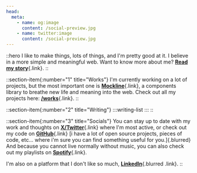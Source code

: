 ```yaml
---
head:
  meta:
    - name: og:image
      content: /social-preview.jpg
    - name: twitter:image
      content: /social-preview.jpg
---
```


::hero
I like to make things, lots of things, and I'm pretty good at it. I believe in a more simple and meaningful web.
Want to know more about me? [**Read my story**](/about){.link}.
::

::section-item{:number="1" title="Works"}
I'm currently working on a lot of projects, but the most important one is [**Mockline**](https://mockline.dev){.link}, a components library to breathe new life and meaning into the web.
Check out all my projects here: [**/works**](/works){.link}.
::

::section-item{:number="2" title="Writing"}
  :::writing-list
  :::
::

::section-item{:number="3" title="Socials"}
You can stay up to date with my work and thoughts on [**X/Twitter**](https://twitter.com/HugoRCD__){.link} where I'm most active,
or check out my code on [**GitHub**](https://github.com/HugoRCD){.link} [i have a lot of open source projects, pieces of code, etc... where i'm sure you can find something useful for you.]{.blurred}
And because you cannot live normally without music, you can also check out my playlists on [**Spotify**](https://open.spotify.com/user/yuvl0zpp3bpx4hne1ag7huten?si=df7ee2777c0c4fc4){.link}.

I'm also on a platform that I don't like so much, [**LinkedIn**](https://www.linkedin.com/in/hugo-richard-0801/){.blurred .link}.
::
